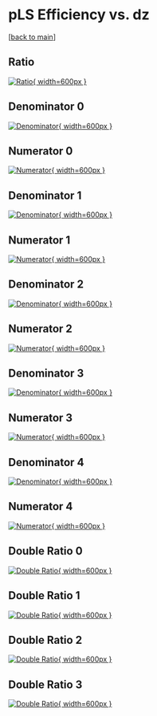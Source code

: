 # pLS Efficiency vs. dz

[[back to main](./)]



## Ratio

[![Ratio](../mtv/var/pLS_vtr_211_1_eff_dz.png){ width=600px }](../mtv/var/pLS_vtr_211_1_eff_dz.pdf)

## Denominator 0

[![Denominator](../mtv/den/pLS_vtr_211_1_eff_dz_den0.png){ width=600px }](../mtv/den/pLS_vtr_211_1_eff_dz_den0.pdf)

## Numerator 0

[![Numerator](../mtv/num/pLS_vtr_211_1_eff_dz_num0.png){ width=600px }](../mtv/num/pLS_vtr_211_1_eff_dz_num0.pdf)

## Denominator 1

[![Denominator](../mtv/den/pLS_vtr_211_1_eff_dz_den1.png){ width=600px }](../mtv/den/pLS_vtr_211_1_eff_dz_den1.pdf)

## Numerator 1

[![Numerator](../mtv/num/pLS_vtr_211_1_eff_dz_num1.png){ width=600px }](../mtv/num/pLS_vtr_211_1_eff_dz_num1.pdf)

## Denominator 2

[![Denominator](../mtv/den/pLS_vtr_211_1_eff_dz_den2.png){ width=600px }](../mtv/den/pLS_vtr_211_1_eff_dz_den2.pdf)

## Numerator 2

[![Numerator](../mtv/num/pLS_vtr_211_1_eff_dz_num2.png){ width=600px }](../mtv/num/pLS_vtr_211_1_eff_dz_num2.pdf)

## Denominator 3

[![Denominator](../mtv/den/pLS_vtr_211_1_eff_dz_den3.png){ width=600px }](../mtv/den/pLS_vtr_211_1_eff_dz_den3.pdf)

## Numerator 3

[![Numerator](../mtv/num/pLS_vtr_211_1_eff_dz_num3.png){ width=600px }](../mtv/num/pLS_vtr_211_1_eff_dz_num3.pdf)

## Denominator 4

[![Denominator](../mtv/den/pLS_vtr_211_1_eff_dz_den4.png){ width=600px }](../mtv/den/pLS_vtr_211_1_eff_dz_den4.pdf)

## Numerator 4

[![Numerator](../mtv/num/pLS_vtr_211_1_eff_dz_num4.png){ width=600px }](../mtv/num/pLS_vtr_211_1_eff_dz_num4.pdf)

## Double Ratio 0

[![Double Ratio](../mtv/ratio/pLS_vtr_211_1_eff_dz_ratio0.png){ width=600px }](../mtv/ratio/pLS_vtr_211_1_eff_dz_ratio0.pdf)

## Double Ratio 1

[![Double Ratio](../mtv/ratio/pLS_vtr_211_1_eff_dz_ratio1.png){ width=600px }](../mtv/ratio/pLS_vtr_211_1_eff_dz_ratio1.pdf)

## Double Ratio 2

[![Double Ratio](../mtv/ratio/pLS_vtr_211_1_eff_dz_ratio2.png){ width=600px }](../mtv/ratio/pLS_vtr_211_1_eff_dz_ratio2.pdf)

## Double Ratio 3

[![Double Ratio](../mtv/ratio/pLS_vtr_211_1_eff_dz_ratio3.png){ width=600px }](../mtv/ratio/pLS_vtr_211_1_eff_dz_ratio3.pdf)


